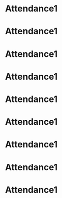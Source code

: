 # Attendance1
# Attendance1
# Attendance1
# Attendance1
# Attendance1
# Attendance1
# Attendance1
# Attendance1
# Attendance1
